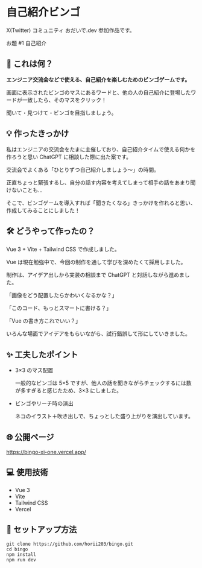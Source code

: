 # 自己紹介ビンゴ

X(Twitter) コミュニティ おだいで.dev 参加作品です。

お題 #1 自己紹介

## 🔎 これは何？

**エンジニア交流会などで使える、自己紹介を楽しむためのビンゴゲームです。**

画面に表示されたビンゴのマスにあるワードと、他の人の自己紹介に登場したワードが一致したら、そのマスをクリック！

聞いて・見つけて・ビンゴを目指しましょう。

## 💡 作ったきっかけ

私はエンジニアの交流会をたまに主催しており、自己紹介タイムで使える何かを作ろうと思い ChatGPT に相談した際に出た案です。

交流会でよくある「ひとりずつ自己紹介しましょう〜」の時間。

正直ちょっと緊張するし、自分の話す内容を考えてしまって相手の話をあまり聞けないことも...

そこで、ビンゴゲームを導入すれば「聞きたくなる」きっかけを作れると思い、作成してみることにしました！

## 🛠️ どうやって作ったの？

Vue 3 + Vite + Tailwind CSS で作成しました。

Vue は現在勉強中で、今回の制作を通して学びを深めたくて採用しました。

制作は、アイデア出しから実装の相談まで ChatGPT と対話しながら進めました。

「画像をどう配置したらかわいくなるかな？」

「このコード、もっとスマートに書ける？」

「Vue の書き方これでいい？」

いろんな場面でアイデアをもらいながら、試行錯誤して形にしていきました。

## ✨ 工夫したポイント

- 3×3 のマス配置

  一般的なビンゴは 5×5 ですが、他人の話を聞きながらチェックするには数が多すぎると感じたため、3×3 にしました。

- ビンゴやリーチ時の演出

  ネコのイラスト＋吹き出しで、ちょっとした盛り上がりを演出しています。

## 🌐 公開ページ

https://bingo-xi-one.vercel.app/

## 💻 使用技術

- Vue 3
- Vite
- Tailwind CSS
- Vercel

## 🚀 セットアップ方法

```
git clone https://github.com/horii203/bingo.git
cd bingo
npm install
npm run dev
```
